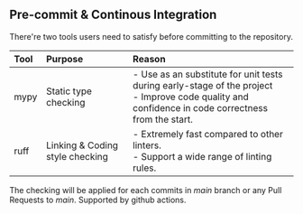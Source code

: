 ## Pre-commit & Continous Integration

There're two tools users need to satisfy before committing to the repository.

| Tool | Purpose | Reason |
|:-----|:--------|:-------|
| mypy | Static type checking |  - Use as an substitute for unit tests during early-stage of the project <br> - Improve code quality and confidence in code correctness from the start.
| ruff | Linking & Coding style checking | - Extremely fast compared to other linters. <br> - Support a wide range of linting rules.

The checking will be applied for each commits in *main* branch or any Pull Requests to *main*. Supported by github actions.
